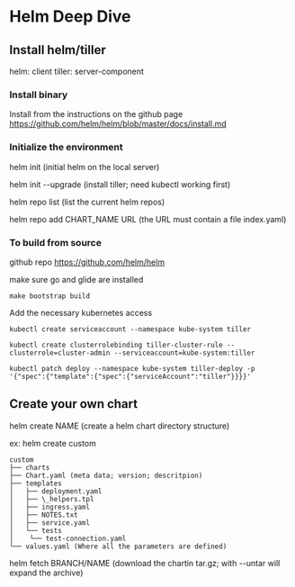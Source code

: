 # Helm Deep Dive

## Install helm/tiller

helm: client
tiller: server-component

### Install binary

Install from the instructions on the github page
https://github.com/helm/helm/blob/master/docs/install.md

### Initialize the environment

helm init (initial helm on the local server)

helm init --upgrade (install tiller; need kubectl working first)

helm repo list (list the current helm repos)

helm repo add CHART_NAME URL (the URL must contain a file index.yaml)

### To build from source

github repo <https://github.com/helm/helm>

make sure go and glide are installed

`make bootstrap build`

Add the necessary kubernetes access

`kubectl create serviceaccount --namespace kube-system tiller`

`kubectl create clusterrolebinding tiller-cluster-rule --clusterrole=cluster-admin --serviceaccount=kube-system:tiller`

`kubectl patch deploy --namespace kube-system tiller-deploy -p '{"spec":{"template":{"spec":{"serviceAccount":"tiller"}}}}'`

## Create your own chart

helm create NAME (create a helm chart directory structure)

ex: helm create custom

```
custom
├── charts
├── Chart.yaml (meta data; version; descritpion)
├── templates
│   ├── deployment.yaml
│   ├── \_helpers.tpl
│   ├── ingress.yaml
│   ├── NOTES.txt
│   ├── service.yaml
│   └── tests
│    └── test-connection.yaml
└── values.yaml (Where all the parameters are defined)
```

helm fetch BRANCH/NAME (download the chartin tar.gz; with --untar will expand the archive)
